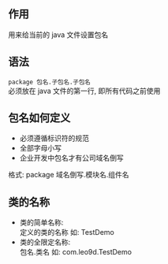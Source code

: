 ## 作用
用来给当前的 java 文件设置包名

## 语法
`package 包名.子包名.子包名`  
必须放在 java 文件的第一行, 即所有代码之前使用

## 包名如何定义
- 必须遵循标识符的规范
- 全部字母小写
- 企业开发中包名才有公司域名倒写

格式: package 域名倒写.模块名.组件名

## 类的名称
- 类的简单名称:   
  定义的类的名称 如: TestDemo
- 类的全限定名称:   
  包名.类名 如: com.leo9d.TestDemo